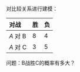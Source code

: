 




对比较关系进行建模：

| 对战      | 胜   | 负   |
| :------ | :-- | :-- |
| $A$ 对 B | 8   | 4   |
| $A$ 对 C | 3   | 5   |

问题：B战胜C的概率有多大？




